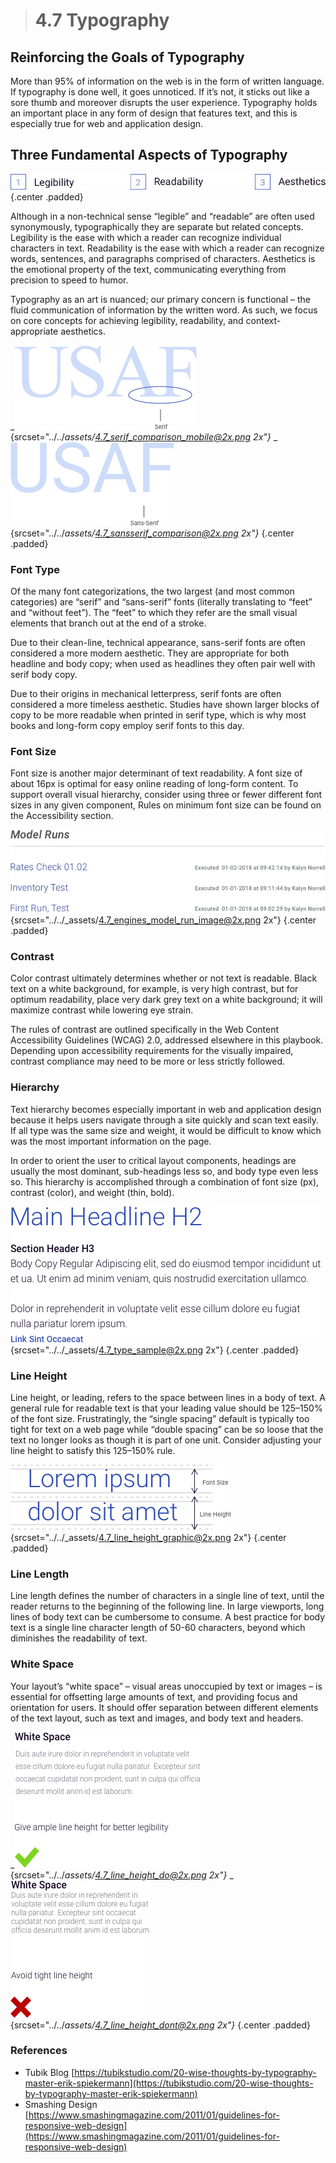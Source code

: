 > # **4.7** Typography

## Reinforcing the Goals of Typography

More than 95% of information on the web is in the form of written language. If typography is done well, it goes unnoticed. If it’s not, it sticks out like a sore thumb and moreover disrupts the user experience. Typography holds an important place in any form of design that features text, and this is especially true for web and application design.

## Three Fundamental Aspects of Typography

![4.7 1](../_assets/4.7_fundamental_aspects_typography.png)
{.center .padded}

Although in a non-technical sense “legible” and “readable” are often used synonymously, typographically they are separate but related concepts. Legibility is the ease with which a reader can recognize individual characters in text. Readability is the ease with which a reader can recognize words, sentences, and paragraphs comprised of characters. Aesthetics is the emotional property of the text, communicating everything from precision to speed to humor.

Typography as an art is nuanced; our primary concern is functional – the fluid communication of information by the written word. As such, we focus on core concepts for achieving legibility, readability, and context-appropriate aesthetics. 

_![4.7 Serif](../_assets/4.7_serif_comparison_mobile.png){srcset="../../_assets/4.7_serif_comparison_mobile@2x.png 2x"}_ 
_![4.7 Sans Serif](../_assets/4.7_sansserif_comparison.png){srcset="../../_assets/4.7_sansserif_comparison@2x.png 2x"}_
{.center .padded}


### Font Type

Of the many font categorizations, the two largest (and most common categories) are “serif” and “sans-serif” fonts (literally translating to “feet” and “without feet”). The “feet” to which they refer are the small visual elements that branch out at the end of a stroke. 

Due to their clean-line, technical appearance, sans-serif fonts are often considered a more modern aesthetic. They are appropriate for both headline and body copy; when used as headlines they often pair well with serif body copy. 

Due to their origins in mechanical letterpress, serif fonts are often considered a more timeless aesthetic. Studies have shown larger blocks of copy to be more readable when printed in serif type, which is why most books and long-form copy employ serif fonts to this day.

### Font Size

Font size is another major determinant of text readability. A font size of about 16px is optimal for easy online reading of long-form content. To support overall visual hierarchy, consider using three or fewer different font sizes in any given component, Rules on minimum font size can be found on the Accessibility section.

![4.7 Font Size](../_assets/4.7_engines_model_run_image.png){srcset="../../_assets/4.7_engines_model_run_image@2x.png 2x"}
{.center .padded}

### Contrast

Color contrast ultimately determines whether or not text is readable. Black text on a white background, for example, is very high contrast, but for optimum readability, place very dark grey text on a white background; it will maximize contrast while lowering eye strain. 

The rules of contrast are outlined specifically in the Web Content Accessibility Guidelines (WCAG) 2.0, addressed elsewhere in this playbook. Depending upon accessibility requirements for the visually impaired, contrast compliance may need to be more or less strictly followed.

### Hierarchy

Text hierarchy becomes especially important in web and application design because it helps users navigate through a site quickly and scan text easily. If all type was the same size and weight, it would be difficult to know which was the most important information on the page.  

In order to orient the user to critical layout components, headings are usually the most dominant, sub-headings less so, and body type even less so. This hierarchy is accomplished through a combination of font size (px), contrast (color), and weight (thin, bold).


![4.7 Type Sample](../_assets/4.7_type_sample.png){srcset="../../_assets/4.7_type_sample@2x.png 2x"}
{.center .padded}

### Line Height

Line height, or leading, refers to the space between lines in a body of text. A general rule for readable text is that your leading value should be 125–150% of the font size. Frustratingly, the “single spacing” default is typically too tight for text on a web page while “double spacing” can be so loose that the text no longer looks as though it is part of one unit. Consider adjusting your line height to satisfy this 125–150% rule.

![4.7 Line Height](../_assets/4.7_line_height_graphic.png){srcset="../../_assets/4.7_line_height_graphic@2x.png 2x"}
{.center .padded}

### Line Length

Line length defines the number of characters in a single line of text, until the reader returns to the beginning of the following line. In large viewports, long lines of body text can be cumbersome to consume. A best practice for body text is a single line character length of 50-60 characters, beyond which diminishes the readability of text.

### White Space

Your layout’s “white space” – visual areas unoccupied by text or images – is essential for offsetting large amounts of text, and providing focus and orientation for users. It should offer separation between different elements of the text layout, such as text and images, and body text and headers.

_![4.7 White Space do](../_assets/4.7_line_height_do.png){srcset="../../_assets/4.7_line_height_do@2x.png 2x"}_
_![4.7 White Space dont](../_assets/4.7_line_height_dont.png){srcset="../../_assets/4.7_line_height_dont@2x.png 2x"}_
{.center .padded}

### References

- Tubik Blog [https://tubikstudio.com/20-wise-thoughts-by-typography-master-erik-spiekermann](https://tubikstudio.com/20-wise-thoughts-by-typography-master-erik-spiekermann)
- Smashing Design [https://www.smashingmagazine.com/2011/01/guidelines-for-responsive-web-design](https://www.smashingmagazine.com/2011/01/guidelines-for-responsive-web-design)  
